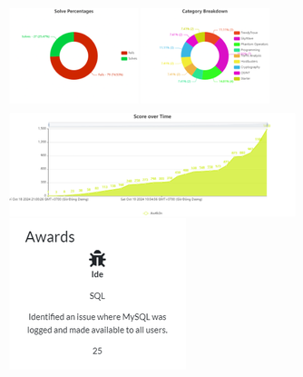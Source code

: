 <p float="left">
  <img src="./imgs/Solve Percentages.png" alt="Hình 1" width="45%" />
  <img src="./imgs/Category Breakdown.png" alt="Hình 2" width="45%" />
</p>
<img src="./imgs/Score over Time.png">
<img src="./imgs/award.png">
